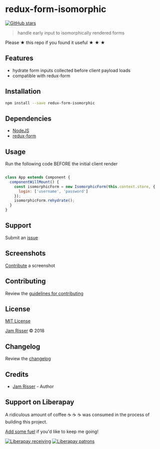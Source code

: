 # redux-form-isomorphic

[![GitHub stars](https://img.shields.io/github/stars/codejamninja/redux-form-isomorphic.svg?style=social&label=Stars)](https://github.com/codejamninja/redux-form-isomorphic)

> handle early input to isomorphically rendered forms

Please ★ this repo if you found it useful ★ ★ ★


## Features

* hydrate form inputs collected before client payload loads
* compatible with redux-form


## Installation

```sh
npm install --save redux-form-isomorphic
```


## Dependencies

* [NodeJS](https://nodejs.org)
* [redux-form](https://redux-form.com)


## Usage

Run the following code BEFORE the initial client render

```js

class App extends Component {
  componentWillMount() {
    const isomorphicForm = new IsomorphicForm(this.context.store, {
      login: ['username', 'password']
    });
    isomorphicForm.rehydrate();
  }
}
```


## Support

Submit an [issue](https://github.com/codejamninja/redux-form-isomorphic/issues/new)


## Screenshots

[Contribute](https://github.com/codejamninja/redux-form-isomorphic/blob/master/CONTRIBUTING.md) a screenshot


## Contributing

Review the [guidelines for contributing](https://github.com/codejamninja/redux-form-isomorphic/blob/master/CONTRIBUTING.md)


## License

[MIT License](https://github.com/codejamninja/redux-form-isomorphic/blob/master/LICENSE)

[Jam Risser](https://codejam.ninja) © 2018


## Changelog

Review the [changelog](https://github.com/codejamninja/redux-form-isomorphic/blob/master/CHANGELOG.md)


## Credits

* [Jam Risser](https://codejam.ninja) - Author


## Support on Liberapay

A ridiculous amount of coffee ☕ ☕ ☕ was consumed in the process of building this project.

[Add some fuel](https://liberapay.com/codejamninja/donate) if you'd like to keep me going!

[![Liberapay receiving](https://img.shields.io/liberapay/receives/codejamninja.svg?style=flat-square)](https://liberapay.com/codejamninja/donate)
[![Liberapay patrons](https://img.shields.io/liberapay/patrons/codejamninja.svg?style=flat-square)](https://liberapay.com/codejamninja/donate)
